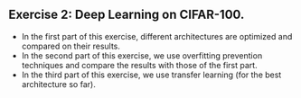 ## Exercise 2: Deep Learning on CIFAR-100.    
- In the first part of this exercise, different architectures are optimized and compared on their results.  
- In the second part of this exercise, we use overfitting prevention techniques and compare the results with those of the first part.  
- In the third part of this exercise, we use transfer learning (for the best architecture so far).    
